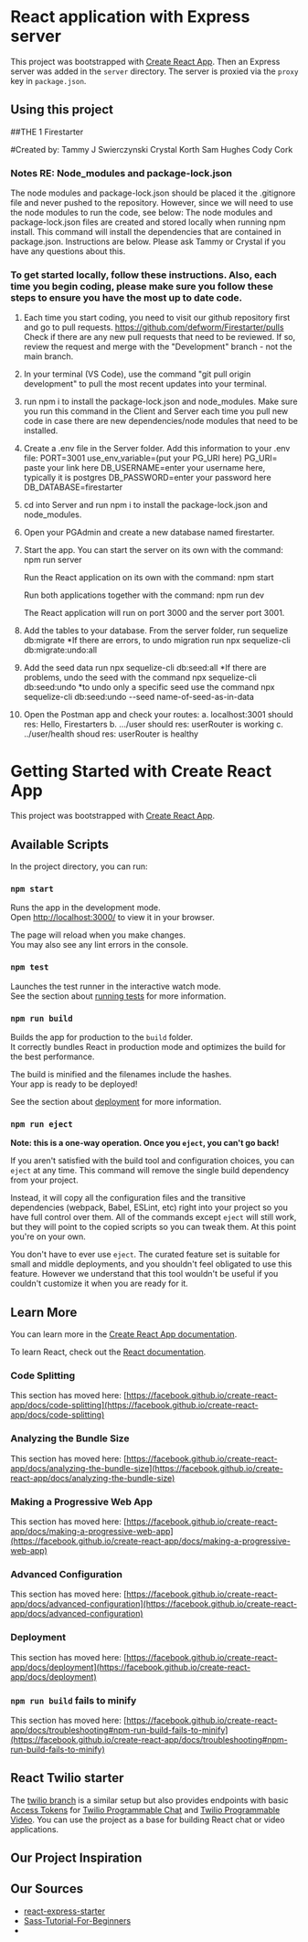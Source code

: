 # React application with Express server

This project was bootstrapped with [Create React App](https://github.com/facebookincubator/create-react-app). Then an Express server was added in the `server` directory. The server is proxied via the `proxy` key in `package.json`.

## Using this project
##THE 1 Firestarter

#Created by:
Tammy J Swierczynski
Crystal Korth
Sam Hughes
Cody Cork

### Notes RE: Node_modules and package-lock.json
The node modules and package-lock.json should be placed it the .gitignore file and never pushed to the repository. However, since we will need to use the node modules to run the code, see below: 
The node modules and package-lock.json files are created and stored locally when running npm install. This command will install the dependencies that are contained in package.json. Instructions are below. Please ask Tammy or Crystal if you have any questions about this. 

### To get started locally, follow these instructions. Also, each time you begin coding, please make sure you follow these steps to ensure you have the most up to date code. 
1. Each time you start coding, you need to visit our github repository first and go to pull requests. https://github.com/defworm/Firestarter/pulls  Check if there are any new pull requests that need to be reviewed. If so, review the request and merge with the "Development" branch - not the main branch. 
2.  In your terminal (VS Code), use the command "git pull origin development" to pull the most recent updates into your terminal. 
3.   run npm i to install the package-lock.json and node_modules. Make sure you run this command in the Client and Server each time you pull new code in case there are new dependencies/node modules that need to be installed.
4. Create a .env file in the Server folder. Add this information to your .env file:
        PORT=3001
        use_env_variable=(put your PG_URI here)
        PG_URI= paste your link here
        DB_USERNAME=enter your username here, typically it is postgres
        DB_PASSWORD=enter your password here
        DB_DATABASE=firestarter
5. cd into Server and run npm i to install the package-lock.json and node_modules. 
6. Open your PGAdmin and create a new database named firestarter.
7. Start the app.
   You can start the server on its own with the command: npm run server

   Run the React application on its own with the command: npm start

   Run both applications together with the command: npm run dev

   The React application will run on port 3000 and the server port 3001.
8. Add the tables to your database. From the server folder, run sequelize db:migrate
        *If there are errors, to undo migration run npx sequelize-cli db:migrate:undo:all 
9. Add the seed data run npx sequelize-cli db:seed:all
                *If there are problems, undo the seed with the command npx sequelize-cli db:seed:undo
                *to undo only a specific seed use the command npx sequelize-cli db:seed:undo --seed name-of-seed-as-in-data
10. Open the Postman app and check your routes: 
        a. localhost:3001 should res: Hello, Firestarters
        b. .../user should res: userRouter is working
        c. ../user/health shoud res: userRouter is healthy

# Getting Started with Create React App

This project was bootstrapped with [Create React App](https://github.com/facebook/create-react-app).

## Available Scripts

In the project directory, you can run:

### `npm start`

Runs the app in the development mode.\
Open [http://localhost:3000/](http://localhost:3000/) to view it in your browser.

The page will reload when you make changes.\
You may also see any lint errors in the console.

### `npm test`

Launches the test runner in the interactive watch mode.\
See the section about [running tests](https://facebook.github.io/create-react-app/docs/running-tests) for more information.

### `npm run build`

Builds the app for production to the `build` folder.\
It correctly bundles React in production mode and optimizes the build for the best performance.

The build is minified and the filenames include the hashes.\
Your app is ready to be deployed!

See the section about [deployment](https://facebook.github.io/create-react-app/docs/deployment) for more information.

### `npm run eject`

**Note: this is a one-way operation. Once you `eject`, you can't go back!**

If you aren't satisfied with the build tool and configuration choices, you can `eject` at any time. This command will remove the single build dependency from your project.

Instead, it will copy all the configuration files and the transitive dependencies (webpack, Babel, ESLint, etc) right into your project so you have full control over them. All of the commands except `eject` will still work, but they will point to the copied scripts so you can tweak them. At this point you're on your own.

You don't have to ever use `eject`. The curated feature set is suitable for small and middle deployments, and you shouldn't feel obligated to use this feature. However we understand that this tool wouldn't be useful if you couldn't customize it when you are ready for it.

## Learn More

You can learn more in the [Create React App documentation](https://facebook.github.io/create-react-app/docs/getting-started).

To learn React, check out the [React documentation](https://reactjs.org/).

### Code Splitting

This section has moved here: [https://facebook.github.io/create-react-app/docs/code-splitting](https://facebook.github.io/create-react-app/docs/code-splitting)

### Analyzing the Bundle Size

This section has moved here: [https://facebook.github.io/create-react-app/docs/analyzing-the-bundle-size](https://facebook.github.io/create-react-app/docs/analyzing-the-bundle-size)

### Making a Progressive Web App

This section has moved here: [https://facebook.github.io/create-react-app/docs/making-a-progressive-web-app](https://facebook.github.io/create-react-app/docs/making-a-progressive-web-app)

### Advanced Configuration

This section has moved here: [https://facebook.github.io/create-react-app/docs/advanced-configuration](https://facebook.github.io/create-react-app/docs/advanced-configuration)

### Deployment

This section has moved here: [https://facebook.github.io/create-react-app/docs/deployment](https://facebook.github.io/create-react-app/docs/deployment)

### `npm run build` fails to minify

This section has moved here: [https://facebook.github.io/create-react-app/docs/troubleshooting#npm-run-build-fails-to-minify](https://facebook.github.io/create-react-app/docs/troubleshooting#npm-run-build-fails-to-minify)

## React Twilio starter

The [twilio branch](https://github.com/philnash/react-express-starter/tree/twilio) is a similar setup but also provides endpoints with basic [Access Tokens](https://www.twilio.com/docs/iam/access-tokens) for [Twilio Programmable Chat](https://www.twilio.com/docs/chat) and [Twilio Programmable Video](https://www.twilio.com/docs/video). You can use the project as a base for building React chat or video applications.

## Our Project Inspiration

## Our Sources
* [react-express-starter](https://github.com/philnash/react-express-starter)
* [Sass-Tutorial-For-Beginners](https://www.youtube.com/watch?v=_a5j7KoflTs&t=7372s)
* 